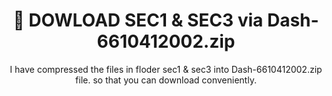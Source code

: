 <!DOCTYPE html>
<div align="center">
<html>
<body>
    <h1>📁 DOWLOAD SEC1 & SEC3 via Dash-6610412002.zip </h1>
    <p>I have compressed the files in floder sec1 & sec3 into Dash-6610412002.zip file. so that you can download conveniently.</p>
</body>
</html>
</div>
